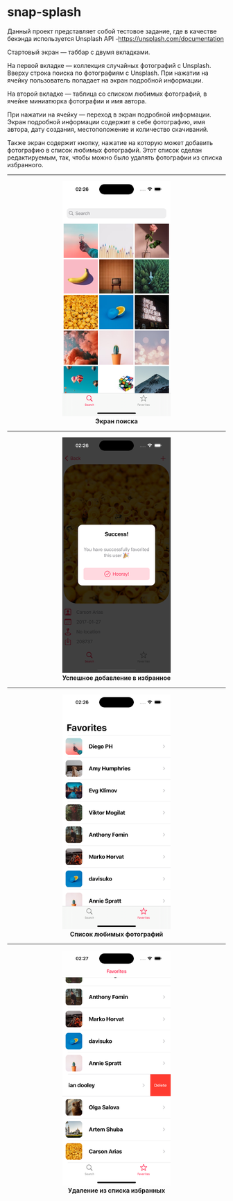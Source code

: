 # snap-splash

Данный проект представляет собой тестовое задание, где в качестве бекэнда используется Unsplash API -https://unsplash.com/documentation

Стартовый экран — таббар с двумя вкладками.

На первой вкладке — коллекция случайных фотографий с Unsplash. Вверху строка поиска по фотографиям с Unsplash. При нажатии на ячейку пользователь попадает на экран подробной информации.

На второй вкладке — таблица со списком любимых фотографий,
в ячейке миниатюрка фотографии и имя автора.

При нажатии на ячейку — переход в экран подробной информации.
Экран подробной информации содержит в себе фотографию, имя автора, дату создания, местоположение и количество скачиваний.

Также экран содержит кнопку, нажатие на которую может добавить фотографию в список любимых фотографий.
Этот список сделан редактируемым, так, чтобы можно было удалять фотографии из списка избранного.
_____________
<div align="center">
  <img src="https://github.com/MikhailUstyantsev/snap-splash/blob/main/Simulator%20Screenshot%20-%20iPhone%2015%20Pro%20-%202024-06-30%20at%2002.26.33.png" width="250"/>
</div>
<div align="center">
  <b>
     Экран поиска
  </b>
</div>

_____________

<div align="center">
  <img src="https://github.com/MikhailUstyantsev/snap-splash/blob/main/Simulator%20Screenshot%20-%20iPhone%2015%20Pro%20-%202024-06-30%20at%2002.26.52.png" width="250"/>
</div>
<div align="center">
  <b>
     Успешное добавление в избранное
  </b>
</div>

_____________

<div align="center">
  <img src="https://github.com/MikhailUstyantsev/snap-splash/blob/main/Simulator%20Screenshot%20-%20iPhone%2015%20Pro%20-%202024-06-30%20at%2002.26.59.png" width="250"/>
</div>
<div align="center">
  <b>
     Список любимых фотографий
  </b>
</div>

_____________

<div align="center">
  <img src="https://github.com/MikhailUstyantsev/snap-splash/blob/main/Simulator%20Screenshot%20-%20iPhone%2015%20Pro%20-%202024-06-30%20at%2002.27.05.png" width="250"/>
</div>
<div align="center">
  <b>
     Удаление из списка избранных
  </b>
</div>

